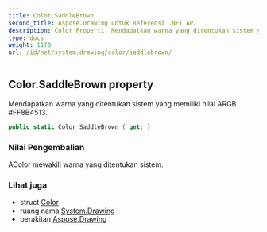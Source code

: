```yaml
---
title: Color.SaddleBrown
second_title: Aspose.Drawing untuk Referensi .NET API
description: Color Properti. Mendapatkan warna yang ditentukan sistem yang memiliki nilai ARGB FF8B4513.
type: docs
weight: 1170
url: /id/net/system.drawing/color/saddlebrown/
---
```

## Color.SaddleBrown property

Mendapatkan warna yang ditentukan sistem yang memiliki nilai ARGB #FF8B4513.

```csharp
public static Color SaddleBrown { get; }
```

### Nilai Pengembalian

AColor mewakili warna yang ditentukan sistem.

### Lihat juga

* struct [Color](../)
* ruang nama [System.Drawing](../../color/)
* perakitan [Aspose.Drawing](../../../)


